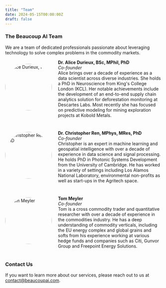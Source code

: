 ```yaml
---
title: "Team"
date: 2024-05-15T00:00:00Z
draft: false
---
```

<style>
  .team-member {
    display: flex;
    align-items: center;
    margin-bottom: 40px; /* Adjust the value to increase or decrease the space */
  }
  .profile-pic-container {
    display: flex;
    flex-direction: column;
    align-items: center;
    margin-right: 20px;
  }
  .profile-pic {
    width: 150px;
    height: 150px;
    border-radius: 50%;
  }
  .bio-content {
    flex: 1;
  }
  .linkedin-icon {
    font-size: 1.5em;
    margin-top: 10px;
    color: #0e76a8; /* LinkedIn blue color */
  }
</style>

<link rel="stylesheet" href="https://cdnjs.cloudflare.com/ajax/libs/font-awesome/6.0.0-beta3/css/all.min.css">

### The Beaucoup AI Team
We are a team of dedicated professionals passionate about leveraging technology to solve complex problems in the commodity markets.

<div class="team-member">
  <div class="profile-pic-container">
    <img src="/images/alice_photo.jpg" alt="Alice Durieux, PhD" class="profile-pic">
    <a href="https://www.linkedin.com/in/alice-durieux-43515253/" target="_blank" class="linkedin-icon">
      <i class="fab fa-linkedin"></i>
    </a>
  </div>
  <div class="bio-content">
    <strong>Dr. Alice Durieux, BSc, MPhil, PhD</strong><br>
    <em>Co-founder</em><br>
    Alice brings over a decade of experience as a data scientist across diverse industries. She holds a PhD in Neuroscience from King's College London (KCL). Her notable achievements include the development of an end-to-end supply chain analytics solution for deforestation monitoring at Descartes Labs. Most recently she has focused on predictive modeling for mining exploration projects at Kobold Metals.
  </div>
</div>

<div class="team-member">
  <div class="profile-pic-container">
    <img src="/images/chris_photo_4.png" alt="Christopher Ren, PhD" class="profile-pic">
    <a href="https://www.linkedin.com/in/christopherren/" target="_blank" class="linkedin-icon">
      <i class="fab fa-linkedin"></i>
    </a>
  </div>
  <div class="bio-content">
    <strong>Dr. Christopher Ren, MPhys, MRes, PhD</strong><br>
    <em>Co-founder</em><br>
    Christopher is an expert in machine learning and geospatial intelligence with over a decade of experience in data science and signal processing. He holds PhD in Photonic Systems Development from the University of Cambridge. He has worked in a variety of settings including Los Alamos National Laboratory, environmental non-profits as well as start-ups in the Agritech space. 
  </div>
</div>

<div class="team-member">
  <div class="profile-pic-container">
    <img src="/images/tom_photo.jpeg" alt="Tom Meyler" class="profile-pic">
    <a href="https://www.linkedin.com/in/thomas-meyler-14797065/" target="_blank" class="linkedin-icon">
      <i class="fab fa-linkedin"></i>
    </a>
  </div>
  <div class="bio-content">
    <strong>Tom Meyler</strong><br>
    <em>Co-founder</em><br>
    Tom is a cross commodity trader and quantitative researcher with over a decade of experience in the commodities industry. He has a deep understanding of commodity verticals, including the EU energy complex and global grains and softs from his experience working at various hedge funds and companies such as Citi, Gunvor Group and Freepoint Energy Solutions.
  </div>
</div>

### Contact Us

If you want to learn more about our services, please reach out to us at [contact@beaucoupai.com](mailto:contact@beaucoupai.com).
